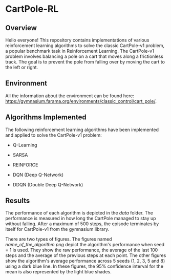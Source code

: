 # CartPole-RL

## Overview
Hello everyone! This repository contains implementations of various reinforcement learning algorithms to solve the classic CartPole-v1 problem, a popular benchmark task in Reinforcement Learning. The CartPole-v1 problem involves balancing a pole on a cart that moves along a frictionless track. The goal is to prevent the pole from falling over by moving the cart to the left or right.

## Environment
All the information about the environment can be found here: https://gymnasium.farama.org/environments/classic_control/cart_pole/.

## Algorithms Implemented
The following reinforcement learning algorithms have been implemented and applied to solve the CartPole-v1 problem:

- Q-Learning

- SARSA
  
- REINFORCE

- DQN (Deep Q-Network)

- DDQN (Double Deep Q-Network)

## Results 
The performance of each algorithm is depicted in the *data* folder. The performance is measured in how long the CartPole managed to stay up without falling. After a maximum of 500 steps, the episode terminates by itself for CartPole-v1 from the gymnasium library. 

There are two types of figures. The figures named *name_of_the_algorithm.png* depict the algorithm's performance when seed = 1 is used. They show the raw performance, the average of the last 100 steps and the average of the previous steps at each point. The other figures show the algorithm's average performance across 5 seeds (1, 2, 3, 5 and 8) using a dark blue line. In these figures, the 95% confidence interval for the mean is also represented by the light blue shades. 
